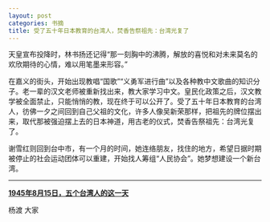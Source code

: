 ```yaml
---
layout: post
categories: 书摘
title: 受了五十年日本教育的台湾人，焚香告祭祖先：台湾光复了
---
```


天皇宣布投降时，林书扬还记得“那一刻胸中的沸腾，解放的喜悦和对未来莫名的欢欣期待的心情，难以用笔墨来形容。”

在嘉义的街头，开始出现教唱“国歌”“义勇军进行曲”以及各种教中文歌曲的知识分子。老一辈的汉文老师被重新找出来，教大家学习中文。皇民化政策之后，汉文教学被全面禁止，只能悄悄的教，现在终于可以公开了。受了五十年日本教育的台湾人，彷佛一夕之间回到自己父祖的文化，许多人像吴新荣那样，把祖先的牌位摆出来，取代那被强迫摆上去的日本神道，用古老的仪式，焚香告祭祖先：台湾光复了。

谢雪红则回到台中市，有一个月的时间，她连络朋友，找住的地方，希望日据时期被停止的社会运动团体可以重建，开始找人筹组“人民协会”。她梦想建设一个新台湾。

---

**[1945年8月15日，五个台湾人的这一天](https://mp.weixin.qq.com/s/Mw-Jt5ChG8hSXZdvKgx23A)**

杨渡 大家